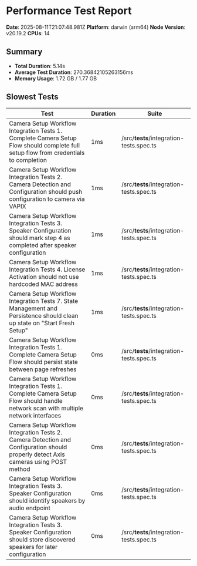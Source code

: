 # Performance Test Report

**Date**: 2025-08-11T21:07:48.981Z
**Platform**: darwin (arm64)
**Node Version**: v20.19.2
**CPUs**: 14

## Summary

- **Total Duration**: 5.14s
- **Average Test Duration**: 270.36842105263156ms
- **Memory Usage**: 1.72 GB / 1.77 GB

## Slowest Tests

| Test | Duration | Suite |
|------|----------|-------|
| Camera Setup Workflow Integration Tests 1. Complete Camera Setup Flow should complete full setup flow from credentials to completion | 1ms | /src/__tests__/integration-tests.spec.ts |
| Camera Setup Workflow Integration Tests 2. Camera Detection and Configuration should push configuration to camera via VAPIX | 1ms | /src/__tests__/integration-tests.spec.ts |
| Camera Setup Workflow Integration Tests 3. Speaker Configuration should mark step 4 as completed after speaker configuration | 1ms | /src/__tests__/integration-tests.spec.ts |
| Camera Setup Workflow Integration Tests 4. License Activation should not use hardcoded MAC address | 1ms | /src/__tests__/integration-tests.spec.ts |
| Camera Setup Workflow Integration Tests 7. State Management and Persistence should clean up state on "Start Fresh Setup" | 1ms | /src/__tests__/integration-tests.spec.ts |
| Camera Setup Workflow Integration Tests 1. Complete Camera Setup Flow should persist state between page refreshes | 0ms | /src/__tests__/integration-tests.spec.ts |
| Camera Setup Workflow Integration Tests 1. Complete Camera Setup Flow should handle network scan with multiple network interfaces | 0ms | /src/__tests__/integration-tests.spec.ts |
| Camera Setup Workflow Integration Tests 2. Camera Detection and Configuration should properly detect Axis cameras using POST method | 0ms | /src/__tests__/integration-tests.spec.ts |
| Camera Setup Workflow Integration Tests 3. Speaker Configuration should identify speakers by audio endpoint | 0ms | /src/__tests__/integration-tests.spec.ts |
| Camera Setup Workflow Integration Tests 3. Speaker Configuration should store discovered speakers for later configuration | 0ms | /src/__tests__/integration-tests.spec.ts |

